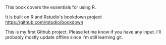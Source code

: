 This book covers the essentials for using R.

It is built on R and Rstudio's bookdown project https://github.com/rstudio/bookdown

This is my first Github project. Please let me know if you have any input. I'll probably mostly update offline since I'm still learning git.
